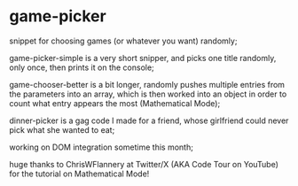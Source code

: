 # game-picker
snippet for choosing games (or whatever you want) randomly;

game-picker-simple is a very short snipper, and picks one title randomly, only once, then prints it on the console;

game-chooser-better is a bit longer, randomly pushes multiple entries from the parameters into an array, which is then worked into an object in order to count what entry appears the most (Mathematical Mode);

dinner-picker is a gag code I made for a friend, whose girlfriend could never pick what she wanted to eat;

working on DOM integration sometime this month;

huge thanks to ChrisWFlannery at Twitter/X (AKA Code Tour on YouTube) for the tutorial on Mathematical Mode!
